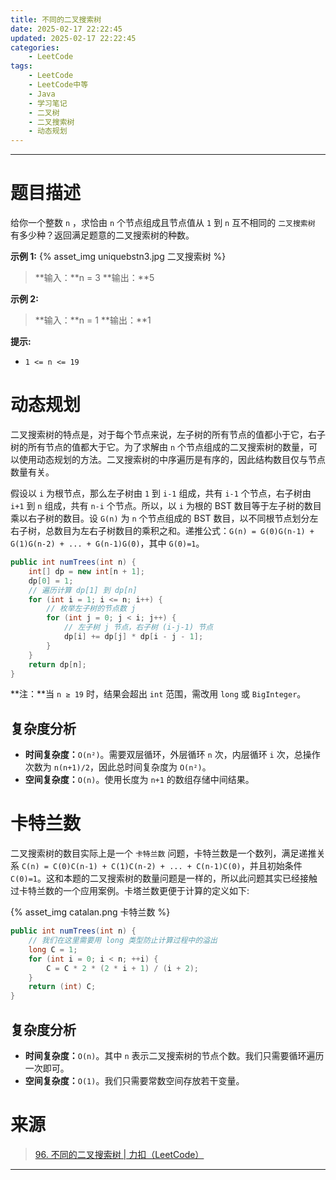 ```yaml
---
title: 不同的二叉搜索树
date: 2025-02-17 22:22:45
updated: 2025-02-17 22:22:45
categories:
    - LeetCode
tags:
    - LeetCode
    - LeetCode中等
    - Java
    - 学习笔记
    - 二叉树
    - 二叉搜索树
    - 动态规划
---
```

---

# 题目描述

给你一个整数 `n` ，求恰由 `n` 个节点组成且节点值从 `1` 到 `n` 互不相同的 `二叉搜索树` 有多少种？返回满足题意的二叉搜索树的种数。

**示例 1:**
{% asset_img uniquebstn3.jpg 二叉搜索树 %}
> **输入：**n = 3
> **输出：**5

**示例 2:**
> **输入：**n = 1
> **输出：**1

**提示:**
* `1 <= n <= 19`

<!-- more -->

# 动态规划

二叉搜索树的特点是，对于每个节点来说，左子树的所有节点的值都小于它，右子树的所有节点的值都大于它。为了求解由 `n` 个节点组成的二叉搜索树的数量，可以使用动态规划的方法。二叉搜索树的中序遍历是有序的，因此结构数目仅与节点数量有关。

假设以 `i` 为根节点，那么左子树由 `1` 到 `i-1` 组成，共有 `i-1` 个节点，右子树由 `i+1` 到 `n` 组成，共有 `n-i` 个节点。所以，以 `i` 为根的 BST 数目等于左子树的数目乘以右子树的数目。设 `G(n)` 为 `n` 个节点组成的 BST 数目，以不同根节点划分左右子树，总数目为左右子树数目的乘积之和。递推公式：`G(n) = G(0)G(n-1) + G(1)G(n-2) + ... + G(n-1)G(0)`，其中 `G(0)=1`。

```java
public int numTrees(int n) {
    int[] dp = new int[n + 1];
    dp[0] = 1;
    // 遍历计算 dp[1] 到 dp[n]
    for (int i = 1; i <= n; i++) {
        // 枚举左子树的节点数 j
        for (int j = 0; j < i; j++) {
            // 左子树 j 节点，右子树 (i-j-1) 节点
            dp[i] += dp[j] * dp[i - j - 1];
        }
    }
    return dp[n];
}
```

**注：**当 `n ≥ 19` 时，结果会超出 `int` 范围，需改用 `long` 或 `BigInteger`。

## 复杂度分析

* **时间复杂度：**`O(n²)`。需要双层循环，外层循环 `n` 次，内层循环 `i` 次，总操作次数为 `n(n+1)/2`，因此总时间复杂度为 `O(n²)`。
* **空间复杂度：**`O(n)`。使用长度为 `n+1` 的数组存储中间结果。

# 卡特兰数

二叉搜索树的数目实际上是一个 `卡特兰数` 问题，卡特兰数是一个数列，满足递推关系 `C(n) = C(0)C(n-1) + C(1)C(n-2) + ... + C(n-1)C(0)`，并且初始条件 `C(0)=1`。这和本题的二叉搜索树的数量问题是一样的，所以此问题其实已经接触过卡特兰数的一个应用案例。卡塔兰数更便于计算的定义如下:

{% asset_img catalan.png 卡特兰数 %}

```java
public int numTrees(int n) {
    // 我们在这里需要用 long 类型防止计算过程中的溢出
    long C = 1;
    for (int i = 0; i < n; ++i) {
        C = C * 2 * (2 * i + 1) / (i + 2);
    }
    return (int) C;
}
```

## 复杂度分析

* **时间复杂度：**`O(n)`。其中 `n` 表示二叉搜索树的节点个数。我们只需要循环遍历一次即可。
* **空间复杂度：**`O(1)`。我们只需要常数空间存放若干变量。

# 来源

> [96. 不同的二叉搜索树 | 力扣（LeetCode）][1]

---

[1]: https://leetcode.cn/problems/unique-binary-search-trees/description/ "96. 完全二叉树的节点个数 | 力扣（LeetCode）"

